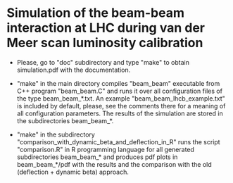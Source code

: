 # Simulation of the beam-beam interaction at LHC during van der Meer scan luminosity calibration

- Please, go to "doc" subdirectory and type "make" to obtain simulation.pdf with the documentation.

- "make" in the main directory compiles "beam_beam" executable from C++ program "beam_beam.C" and runs it over all configuration files of the type beam_beam_\*.txt. An example "beam_beam_lhcb_example.txt" is included by default, please, see the comments there for a meaning of all configuration parameters. The results of the simulation are stored in the subdirectories beam_beam_\*.

- "make" in the subdirectory "comparison_with_dynamic_beta_and_deflection_in_R" runs the script "comparison.R" in R programming language for all generated subdirectories beam_beam_\* and produces pdf plots in beam_beam_\*/pdf with the results and the comparison with the old (deflection + dynamic beta) approach.
